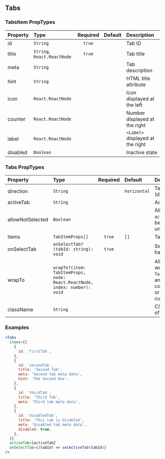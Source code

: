 ## Tabs

### TabsItem PropTypes

| Property | Type                        | Required | Default | Description                      |
| :------- | :-------------------------- | :------: | :------ | :------------------------------- |
| id       | `String`                    |  `true`  |         | Tab ID                           |
| title    | `String`, `React.ReactNode` |  `true`  |         | Tab title                        |
| meta     | `String`                    |          |         | Tab description                  |
| hint     | `String`                    |          |         | HTML title attribute             |
| icon     | `React.ReactNode`           |          |         | Icon displayed at the left       |
| counter  | `React.ReactNode`           |          |         | Number displayed at the right    |
| label    | `React.ReactNode`           |          |         | `<Label>` displayed at the right |
| disabled | `Boolean`                   |          |         | Inactive state                   |

### Tabs PropTypes

| Property         | Type                                                                      | Required | Default      | Description                                                          |
| :--------------- | :------------------------------------------------------------------------ | :------: | :----------- | :------------------------------------------------------------------- |
| direction        | `String`                                                                  |          | `horizontal` | Tab direction (deprecated)                                           |
| activeTab        | `String`                                                                  |          |              | Active tab ID                                                        |
| allowNotSelected | `Boolean`                                                                 |          |              | Allows `activeTab` to be undefined                                   |
| items            | `TabItemProps[]`                                                          |  `true`  | `[]`         | Tabs array                                                           |
| onSelectTab      | `onSelectTab?(tabId: string): void`                                       |  `true`  |              | Select tab handler                                                   |
| wrapTo           | `wrapTo?(item: TabItemProps, node: React.ReactNode, index: number): void` |          |              | Allows to wrap `TabItem` into another component or render custom tab |
| className        | `String`                                                                  |          |              | CSS-class of element                                                 |

### Examples

```jsx harmony
<Tabs
  items={[
    {
      id: 'firstTab',
    },
    {
      id: 'secondTab',
      title: 'Second Tab',
      meta: 'Second tab meta data',
      hint: 'The Second One',
    },
    {
      id: 'thirdTab',
      title: 'Third Tab',
      meta: 'Third tab meta data',
    },
    {
      id: 'disabledTab',
      title: 'This tab is disabled',
      meta: 'Disabled tab meta data',
      disabled: true,
    },
  ]}
  activeTab={activeTab}
  onSelectTab={(tabId) => setActiveTab(tabId)}
/>
```
